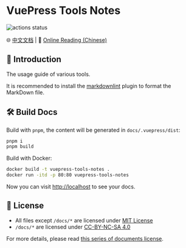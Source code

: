 # VuePress Tools Notes

![actions status](https://img.shields.io/github/actions/workflow/status/Sun-ZhenXing/vuepress-tools-notes/deploy-docs.yml?branch=main)

🌐 [中文文档](./README.zh.md) | 🚀 [Online Reading (Chinese)](https://blog.alexsun.top/vuepress-tools-notes/)

## 📖 Introduction

The usage guide of various tools.

It is recommended to install the [markdownlint](https://marketplace.visualstudio.com/items?itemName=DavidAnson.vscode-markdownlint) plugin to format the MarkDown file.

## 🛠️ Build Docs

Build with `pnpm`, the content will be generated in `docs/.vuepress/dist`:

```bash
pnpm i
pnpm build
```

Build with Docker:

```bash
docker build -t vuepress-tools-notes .
docker run -itd -p 80:80 vuepress-tools-notes
```

Now you can visit <http://localhost> to see your docs.

## 📜 License

- All files except `/docs/*` are licensed under [MIT License](https://mit-license.org/)
- `/docs/*` are licensed under [CC-BY-NC-SA 4.0](https://creativecommons.org/licenses/by-nc-sa/4.0/)

For more details, please read [this series of documents license](https://github.com/Sun-ZhenXing/Sun-ZhenXing.github.io#%E5%BC%80%E6%BA%90%E5%8D%8F%E8%AE%AE).
